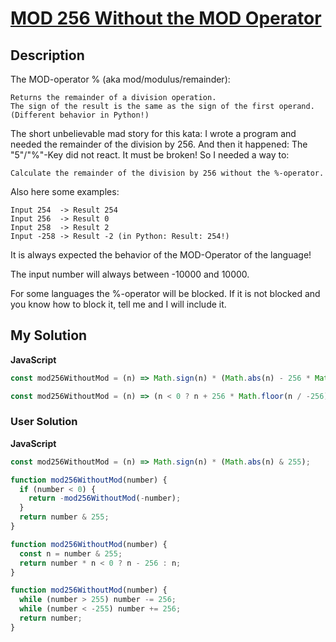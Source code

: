 # [MOD 256 Without the MOD Operator](https://www.codewars.com/kata/581e1d083a4820eb4f00004f)

## Description

The MOD-operator % (aka mod/modulus/remainder):

```
Returns the remainder of a division operation.
The sign of the result is the same as the sign of the first operand.
(Different behavior in Python!)
```

The short unbelievable mad story for this kata:
I wrote a program and needed the remainder of the division by 256. And then it happened: The "5"/"%"-Key did not react. It must be broken! So I needed a way to:

```
Calculate the remainder of the division by 256 without the %-operator.
```

Also here some examples:

```
Input 254  -> Result 254
Input 256  -> Result 0
Input 258  -> Result 2
Input -258 -> Result -2 (in Python: Result: 254!)
```

It is always expected the behavior of the MOD-Operator of the language!

The input number will always between -10000 and 10000.

For some languages the %-operator will be blocked. If it is not blocked and you know how to block it, tell me and I will include it.

## My Solution

**JavaScript**

```js
const mod256WithoutMod = (n) => Math.sign(n) * (Math.abs(n) - 256 * Math.floor(Math.abs(n) / 256));
```

```js
const mod256WithoutMod = (n) => (n < 0 ? n + 256 * Math.floor(n / -256) : n - 256 * Math.floor(n / 256));
```

### User Solution

**JavaScript**

```js
const mod256WithoutMod = (n) => Math.sign(n) * (Math.abs(n) & 255);
```

```js
function mod256WithoutMod(number) {
  if (number < 0) {
    return -mod256WithoutMod(-number);
  }
  return number & 255;
}
```

```js
function mod256WithoutMod(number) {
  const n = number & 255;
  return number * n < 0 ? n - 256 : n;
}
```

```js
function mod256WithoutMod(number) {
  while (number > 255) number -= 256;
  while (number < -255) number += 256;
  return number;
}
```

